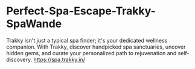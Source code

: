 # Perfect-Spa-Escape-Trakky-SpaWande
Trakky isn't just a typical spa finder; it's your dedicated wellness companion. With Trakky, discover handpicked spa sanctuaries, uncover hidden gems, and curate your personalized path to rejuvenation and self-discovery. https://spa.trakky.in/
